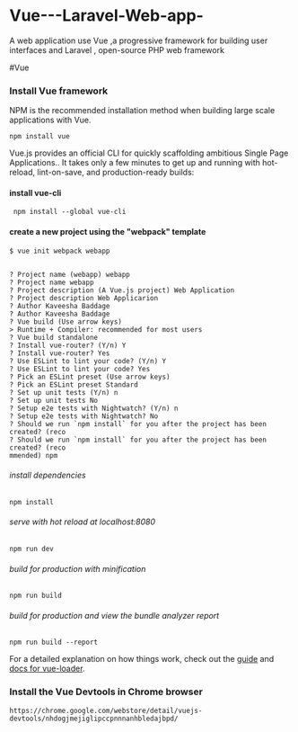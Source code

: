 # Vue---Laravel-Web-app-
A web application use Vue ,a progressive framework for building user interfaces and Laravel , open-source PHP web framework

#Vue

### Install Vue framework

NPM is the recommended installation method when building large scale applications with Vue. <br/>

    npm install vue

Vue.js provides an official CLI for quickly scaffolding ambitious Single Page Applications.. It takes only a few minutes to get up and running with hot-reload, lint-on-save, and production-ready builds:

#### install vue-cli
     npm install --global vue-cli

#### create a new project using the "webpack" template
    $ vue init webpack webapp


    ? Project name (webapp) webapp
    ? Project name webapp
    ? Project description (A Vue.js project) Web Application
    ? Project description Web Applicarion
    ? Author Kaveesha Baddage
    ? Author Kaveesha Baddage
    ? Vue build (Use arrow keys)
    > Runtime + Compiler: recommended for most users
    ? Vue build standalone
    ? Install vue-router? (Y/n) Y
    ? Install vue-router? Yes
    ? Use ESLint to lint your code? (Y/n) Y
    ? Use ESLint to lint your code? Yes
    ? Pick an ESLint preset (Use arrow keys)
    ? Pick an ESLint preset Standard
    ? Set up unit tests (Y/n) n
    ? Set up unit tests No
    ? Setup e2e tests with Nightwatch? (Y/n) n
    ? Setup e2e tests with Nightwatch? No
    ? Should we run `npm install` for you after the project has been created? (reco
    ? Should we run `npm install` for you after the project has been created? (reco
    mmended) npm

###### install dependencies
    npm install

###### serve with hot reload at localhost:8080
    npm run dev

###### build for production with minification
    npm run build

###### build for production and view the bundle analyzer report
    npm run build --report


For a detailed explanation on how things work, check out the [guide](http://vuejs-templates.github.io/webpack/) and [docs for vue-loader](http://vuejs.github.io/vue-loader). <br/>

### Install the Vue Devtools in Chrome browser
    https://chrome.google.com/webstore/detail/vuejs-devtools/nhdogjmejiglipccpnnnanhbledajbpd/



